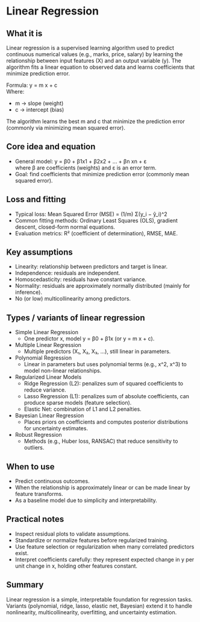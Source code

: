 # Linear Regression

## What it is
Linear regression is a supervised learning algorithm used to predict continuous numerical values (e.g., marks, price, salary) by learning the relationship between input features (X) and an output variable (y). The algorithm fits a linear equation to observed data and learns coefficients that minimize prediction error.

Formula:
y = m x + c  
Where:
- m → slope (weight)  
- c → intercept (bias)

The algorithm learns the best m and c that minimize the prediction error (commonly via minimizing mean squared error).

## Core idea and equation
- General model: y = β0 + β1x1 + β2x2 + ... + βn xn + ε  
    where β are coefficients (weights) and ε is an error term.
- Goal: find coefficients that minimize prediction error (commonly mean squared error).

## Loss and fitting
- Typical loss: Mean Squared Error (MSE) = (1/m) Σ(y_i − ŷ_i)^2  
- Common fitting methods: Ordinary Least Squares (OLS), gradient descent, closed-form normal equations.  
- Evaluation metrics: R² (coefficient of determination), RMSE, MAE.

## Key assumptions
- Linearity: relationship between predictors and target is linear.  
- Independence: residuals are independent.  
- Homoscedasticity: residuals have constant variance.  
- Normality: residuals are approximately normally distributed (mainly for inference).  
- No (or low) multicollinearity among predictors.

## Types / variants of linear regression
- Simple Linear Regression  
    - One predictor x, model y = β0 + β1x (or y = m x + c).  
- Multiple Linear Regression  
    - Multiple predictors (X₁, X₂, X₃, …), still linear in parameters.  
- Polynomial Regression  
    - Linear in parameters but uses polynomial terms (e.g., x^2, x^3) to model non-linear relationships.  
- Regularized Linear Models  
    - Ridge Regression (L2): penalizes sum of squared coefficients to reduce variance.  
    - Lasso Regression (L1): penalizes sum of absolute coefficients, can produce sparse models (feature selection).  
    - Elastic Net: combination of L1 and L2 penalties.  
- Bayesian Linear Regression  
    - Places priors on coefficients and computes posterior distributions for uncertainty estimates.  
- Robust Regression  
    - Methods (e.g., Huber loss, RANSAC) that reduce sensitivity to outliers.

## When to use
- Predict continuous outcomes.  
- When the relationship is approximately linear or can be made linear by feature transforms.  
- As a baseline model due to simplicity and interpretability.

## Practical notes
- Inspect residual plots to validate assumptions.  
- Standardize or normalize features before regularized training.  
- Use feature selection or regularization when many correlated predictors exist.  
- Interpret coefficients carefully: they represent expected change in y per unit change in x, holding other features constant.

## Summary
Linear regression is a simple, interpretable foundation for regression tasks. Variants (polynomial, ridge, lasso, elastic net, Bayesian) extend it to handle nonlinearity, multicollinearity, overfitting, and uncertainty estimation.
